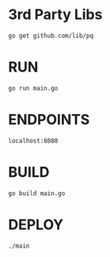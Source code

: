# 3rd Party Libs
```
go get github.com/lib/pq
```

# RUN
```
go run main.go
```

# ENDPOINTS
```
localhost:8080
```

# BUILD
```
go build main.go
```

# DEPLOY 
```golang
./main
```